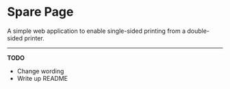 # Spare Page

A simple web application to enable single-sided printing from a double-sided printer.

---

__TODO__
  - Change wording
  - Write up README
